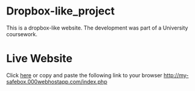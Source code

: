 # Dropbox-like_project
This is a dropbox-like website. The development was part of a University coursework.

# Live Website
Click [here](http://my-safebox.000webhostapp.com/index.php) or copy and paste the following link to your browser http://my-safebox.000webhostapp.com/index.php

